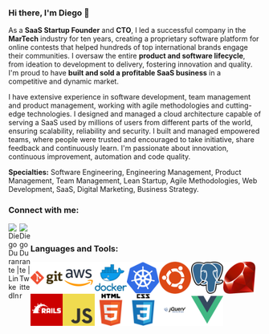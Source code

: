 ### Hi there, I'm Diego 👋

As a **SaaS Startup Founder** and **CTO**, I led a successful company in the **MarTech** industry for ten years, creating a proprietary software platform for online contests that helped hundreds of top international brands engage their communities. I oversaw the entire **product and software lifecycle**, from ideation to development to delivery, fostering innovation and quality. I'm proud to have **built and sold a profitable SaaS business** in a competitive and dynamic market.

I have extensive experience in software development, team management and product management, working with agile methodologies and cutting-edge technologies. I designed and managed a cloud architecture capable of serving a SaaS used by millions of users from different parts of the world, ensuring scalability, reliability and security. I built and managed empowered teams, where people were trusted and encouraged to take initiative, share feedback and continuously learn. I'm passionate about innovation, continuous improvement, automation and code quality.

**Specialties:** Software Engineering, Engineering Management, Product Management, Team Management, Lean Startup, Agile Methodologies, Web Development, SaaS, Digital Marketing, Business Strategy.

### Connect with me:
[<img align="left" alt="Diego Durante | LinkedIn" width="22px" src="https://cdn.jsdelivr.net/npm/simple-icons@v3/icons/linkedin.svg" />][linkedin]
[<img align="left" alt="Diego Durante | Twitter" width="22px" src="https://cdn.jsdelivr.net/npm/simple-icons@v3/icons/twitter.svg" />][twitter]

<br />

### Languages and Tools:
<img src="https://raw.githubusercontent.com/github/explore/80688e429a7d4ef2fca1e82350fe8e3517d3494d/topics/git/git.png" align="left" width="64" height="64" alt="git">
<img src="https://raw.githubusercontent.com/github/explore/fbceb94436312b6dacde68d122a5b9c7d11f9524/topics/aws/aws.png" align="left" width="64" height="64" alt="aws">
<img src="https://raw.githubusercontent.com/github/explore/80688e429a7d4ef2fca1e82350fe8e3517d3494d/topics/docker/docker.png" align="left" width="64" height="64" alt="docker">
<img src="https://raw.githubusercontent.com/github/explore/01ea2a586e5da744792d0ccfce2f68b861f29301/topics/kubernetes/kubernetes.png" align="left" width="64" height="64" alt="kubernetes">
<img src="https://raw.githubusercontent.com/github/explore/80688e429a7d4ef2fca1e82350fe8e3517d3494d/topics/ubuntu/ubuntu.png" align="left" width="64" height="64" alt="ubuntu">
<img src="https://raw.githubusercontent.com/github/explore/80688e429a7d4ef2fca1e82350fe8e3517d3494d/topics/postgresql/postgresql.png" align="left" width="64" height="64" alt="postgresql">
<img src="https://raw.githubusercontent.com/github/explore/80688e429a7d4ef2fca1e82350fe8e3517d3494d/topics/ruby/ruby.png" align="left" width="64" height="64" alt="ruby">
<img src="https://raw.githubusercontent.com/github/explore/80688e429a7d4ef2fca1e82350fe8e3517d3494d/topics/rails/rails.png" align="left" width="64" height="64" alt="rails">
<img src="https://raw.githubusercontent.com/github/explore/80688e429a7d4ef2fca1e82350fe8e3517d3494d/topics/javascript/javascript.png" align="left" width="64" height="64" alt="javascript">
<img src="https://raw.githubusercontent.com/github/explore/80688e429a7d4ef2fca1e82350fe8e3517d3494d/topics/html/html.png" align="left" width="64" height="64" alt="html">
<img src="https://raw.githubusercontent.com/github/explore/80688e429a7d4ef2fca1e82350fe8e3517d3494d/topics/css/css.png" align="left" width="64" height="64" alt="css">
<img src="https://raw.githubusercontent.com/github/explore/80688e429a7d4ef2fca1e82350fe8e3517d3494d/topics/jquery/jquery.png" align="left" width="64" height="64" alt="jquery">
<img src="https://raw.githubusercontent.com/github/explore/80688e429a7d4ef2fca1e82350fe8e3517d3494d/topics/vue/vue.png" align="left" width="64" height="64" alt="vue">

<br/>

[twitter]: https://twitter.com/diego_durante
[linkedin]: https://www.linkedin.com/in/diegodurante/
